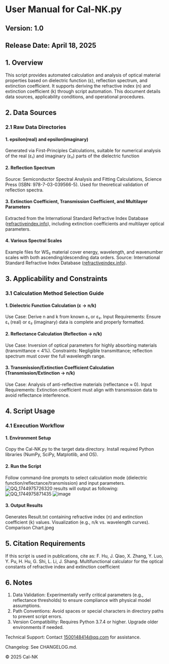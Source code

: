 # User Manual for Cal-NK.py
## Version: 1.0
## Release Date: April 18, 2025

## 1. Overview
This script provides automated calculation and analysis of optical material properties based on dielectric function (ε), reflection spectrum, and extinction coefficient. It supports deriving the refractive index (n) and extinction coefficient (k) through script automation. This document details data sources, applicability conditions, and operational procedures.

## 2. Data Sources
### 2.1 Raw Data Directories
#### 1.	epsilon(real) and epsilon(imaginary)
Generated via First-Principles Calculations, suitable for numerical analysis of the real (ε₁) and imaginary (ε₂) parts of the dielectric function
#### 2.	Reflection Spectrum
Source: Semiconductor Spectral Analysis and Fitting Calculations, Science Press (ISBN: 978-7-03-039566-5). Used for theoretical validation of reflection spectra.
#### 3.	Extinction Coefficient, Transmission Coefficient, and Multilayer Parameters
Extracted from the International Standard Refractive Index Database ([refractiveindex.info](https://refractiveindex.info/)), including extinction coefficients and multilayer optical parameters.
#### 4.	Various Spectral Scales
Example files for WS₂ material cover energy, wavelength, and wavenumber scales with both ascending/descending data orders.
Source: International Standard Refractive Index Database ([refractiveindex.info](https://refractiveindex.info/)).

## 3. Applicability and Constraints
### 3.1 Calculation Method Selection Guide
#### 1.	Dielectric Function Calculation (ε → n/k)
Use Case: Derive n and k from known ε₁ or ε₂.
Input Requirements: Ensure ε₁ (real) or ε₂ (imaginary) data is complete and properly formatted.
#### 2.	Reflectance Calculation (Reflection → n/k)
Use Case: Inversion of optical parameters for highly absorbing materials (transmittance < 4%).
Constraints: Negligible transmittance; reflection spectrum must cover the full wavelength range.
#### 3.	Transmission/Extinction Coefficient Calculation (Transmission/Extinction → n/k)
Use Case: Analysis of anti-reflective materials (reflectance ≈ 0).
Input Requirements: Extinction coefficient must align with transmission data to avoid reflectance interference.

## 4. Script Usage
### 4.1 Execution Workflow
#### 1.	Environment Setup
Copy the Cal-NK.py to the target data directory.
Install required Python libraries (NumPy, SciPy, Matplotlib, and OS).
#### 2.	Run the Script
Follow command-line prompts to select calculation mode (dielectric function/reflectance/transmission) and input parameters.
![QQ_1744975726320](https://github.com/user-attachments/assets/09c843df-a214-47e3-9e36-bbdae68d3141)
results will output as following:
![QQ_1744975871435](https://github.com/user-attachments/assets/54db3da1-2f91-4444-b7f1-7f8681ac94b3)
![image](https://github.com/user-attachments/assets/f99c1e66-f5ad-4491-86e1-d1c4a1c9302a)
#### 3.	Output Results
Generates Result.txt containing refractive index (n) and extinction coefficient (k) values.
Visualization (e.g., n/k vs. wavelength curves). Comparison Chart.jpeg

## 5. Citation Requirements
If this script is used in publications, cite as:
F. Hu, J. Qiao, X. Zhang, Y. Luo, Y. Pu, H. Hu, G. Shi, L. Li, J. Shang. Multifunctional calculator for the optical constants of refractive index and extinction coefficient

## 6. Notes
1.	Data Validation: Experimentally verify critical parameters (e.g., reflectance thresholds) to ensure compliance with physical model assumptions.
2.	Path Conventions: Avoid spaces or special characters in directory paths to prevent script errors.
3.	Version Compatibility: Requires Python 3.7.4 or higher. Upgrade older environments if needed.

Technical Support: Contact 1500148414@qq.com for assistance.

Changelog: See CHANGELOG.md.

© 2025 Cal-NK


